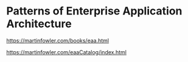 # Patterns of Enterprise Application Architecture

<https://martinfowler.com/books/eaa.html>

<https://martinfowler.com/eaaCatalog/index.html>
